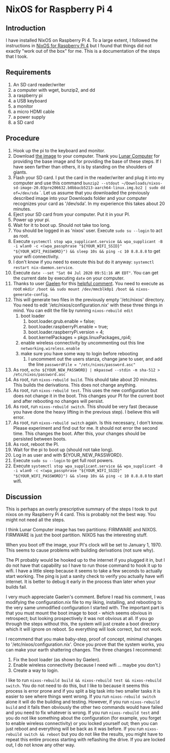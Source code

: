 # NixOS for Raspberry Pi 4

## Introduction

I have installed NixOS on Raspberry Pi 4.
To a large extent, I followed the instructions in [NixOS for Raspberry Pi 4](https://lunar.computer/posts/nixos-image-raspberry-pi-4/)
but I found that things did not exactly "work out of the box" for me.
This is a documentation of the steps that I took.

## Requirements

1. An SD card reader/writer
2. a computer with wget, bunzip2, and dd
3. a raspberry pi
4. a USB keyboard
5. a monitor
6. a micro HDMI cable
7. a power supply
8. a SD card

## Procedure
1. Hook up the pi to the keyboard and monitor.
2. Download [the image](https://data.lunar.computer/nixos-sd-image-20.03pre206632.b0bbacb5213-aarch64-linux.img.bz2) to your computer.  Thank you [Lunar Computer](https://lunar.computer/about/) for providing the base image and for providing the base of these steps.  If I have seen farther than others, it is by standing on the shoulders of giants.
3. Flash your SD card.  I put the card in the reader/writer and plug it into my computer and use this command `bunzip2 --stdout ~/Downloads/nixos-sd-image-20.03pre206632.b0bbacb5213-aarch64-linux.img.bz2 | sudo dd of=/dev/sda`
`.  Let us assume that you downloaded the previously described image into your Downloads folder and your computer recognizes your card as '/dev/sda'.  In my experience this takes about 20 minutes.
4. Eject your SD card from your computer.  Put it in your PI.
5. Power up your pi.
6. Wait for it to boot up.  Should not take too long.
7. You should be logged in as 'nixos' user.  Execute `sudo su --login` to act as root.
8. Execute `systemctl stop wpa_supplicant.service && wpa_supplicant -B -i wlan0 -c <(wpa_passphrase "${YOUR_WIFI_SSID}" "${YOUR_WIFI_PASSWORD}") && sleep 10s && ping -c 10 8.8.8.8` to get your wifi connectivity.
9. I don't know if you need to execute this but do it anyway: `systemctl restart nix-daemon.service`.
10. Execute `date --set "Sat 04 Jul 2020 09:51:16 AM EDT"`.  You can get the current date by executing `date` on your computer.
11. Thanks to user [Gaelen](https://github.com/Gaelan) for this [helpful comment](https://github.com/NixOS/nixpkgs/issues/63720#issuecomment-628858247).  You need to execute as root `mkdir /boot && sudo mount /dev/mmcblk0p1 /boot && nixos-generate-config`.
12. This will generate two files in the previously empty '/etc/nixos' directory.  You need to edit '/etc/nixos/configuration.nix' with these three things in mind.  You can edit the file by running `nixos-rebuild edit`
    1. boot loader
       1. boot.loader.grub.enable = false;
       2. boot.loader.raspberryPi.enable = true;
       3. boot.loader.raspberryPi.version = 4;
       4. boot.kernelPackages = pkgs.linuxPackages_rpi4;
    2. enable wireless connectivity by uncommenting out this line `networking.wireless.enable`
    3. make sure you have some way to login before rebooting
       1. I uncomment out the users stanza, change jane to user, and add the line `passwordFile = "/etc/nixos/password.asc"`
13. As root, `echo ${YOUR_NEW_PASSWORD} | mkpasswd --stdin -m sha-512 > /etc/nixos/password.asc`
14. As root, run `nixos-rebuild build`.  This should take about 20 minutes.  This builds the derivations.  This does not change anything.
15. As root, run `nixos-rebuild test`.  This uses the new configuration but does not change it in the boot.  This changes your PI for the current boot and after rebooting no changes will persist.
16. As root, run `nixos-rebuild switch`.  This should be very fast (because you have done the heavy lifting in the previous step).  I believe this will error.
17. As root, run `nixos-rebuild switch` again.  Is this necessary, I don't know.  Please experiment and find out for me.  It should not error the second time.  This changes the boot.  After this, your changes should be persisted between boots.
18. As root, reboot the PI.
19. Wait for the pi to boot up (should not take long).
20. Log in as user and with ${YOUR_NEW_PASSWORD}.
22. Execute `sudo su --login` to get full root powers.
22. Execute `systemctl stop wpa_supplicant.service && wpa_supplicant -B -i wlan0 -c <(wpa_passphrase "${YOUR_WIFI_SSID}" "${YOUR_WIFI_PASSWORD}") && sleep 10s && ping -c 10 8.8.8.8` to start wifi.

## Discussion
This is perhaps an overly prescriptive summary of the steps I took to put nixos on my Raspberry Pi 4 card.
This is probably not the best way.
You might not need all the steps.

I think Lunar Computer image has two partitions:  FIRMWARE and NIXOS.
FIRMWARE is just the boot partition.
NIXOS has the interesting stuff.

When you boot off the image, your PI's clock will be set to January 1, 1970.
This seems to cause problems with building derivations (not sure why).

The PI probably would be hooked up to the internet if you plugged it in, but I do not have that capability so I have to run those command to hook it up to wifi.
I have a little sleep because it seems to take a few seconds to actually start working.
The ping is just a sanity check to verify you actually have wifi internet.
It is better to debug it early in the process than later when your builds fail.

I very much appreciate Gaelen's comment.
Before I read his comment, I was modifying the configuration.nix file to my liking, installing, and rebooting to the very same unmodified configuration I started with.
The important part is that you must mount the boot image to boot - which seems obvious in retrospect; but looking prospectively it was not obvious at all.
If you go through the steps without this, the system will just create a boot directory which it will ignore on reboot.
So everything will look correct, but not work.

I recommend that you make baby-step, proof of concept, minimal changes to '/etc/nixos/configuration.nix'.
Once you prove that the system works, you can make your earth shattering changes.
The three changes I recommend:
1. Fix the boot loader (as shown by Gaelen).
2. Enable wireless connectivity (because I need wifi ... maybe you don't.)
3. Create a way to login.

I like to run `nixos-rebuild build && nixos-rebuild test && nixos-rebuild switch`.
You do not need to do this, but I like to because it seems this process is error prone and if you split a big task into two smaller tasks it is easier to see where things went wrong.
If you run `nixos-rebuild switch` alone it will do the building and testing.
However, if you run `nixos-rebuild build` and it fails then obviously the other two commands would have failed and you need to fix whatever is wrong.
If you run `nixos-rebuild test` and you do not like something about the configuration (for example, you forget to enable wireless connectivity) or you locked yourself out; then you can just reboot and everything will be back as it was before.
If you run `nixos-rebuild switch && reboot` but you do not like the results, you might have to repeat this entire process starting with reflashing the drive.  If you are locked out, I do not know any other way.
